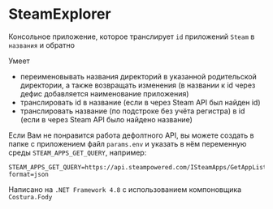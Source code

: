# SteamExplorer
Консольное приложение, которое транслирует `id` приложений `Steam` в `названия` и обратно

Умеет 
- переименовывать названия директорий в указанной родительской директории, а также возвращать изменения (в названии к id через дефис добавляется наименование приложения)
- транслировать id в название (если в через Steam API был найден id)
- транслировать название (по подстроке без учёта регистра) в id (если в через Steam API было найдено название)

Если Вам не понравится работа дефолтного API, вы можете создать в папке с приложением файл `params.env` и указать в нём переменную среды `STEAM_APPS_GET_QUERY`, например:
```
STEAM_APPS_GET_QUERY=https://api.steampowered.com/ISteamApps/GetAppList/v0002/?format=json
```

Написано на `.NET Framework 4.8` с использованием компоновщика `Costura.Fody`

